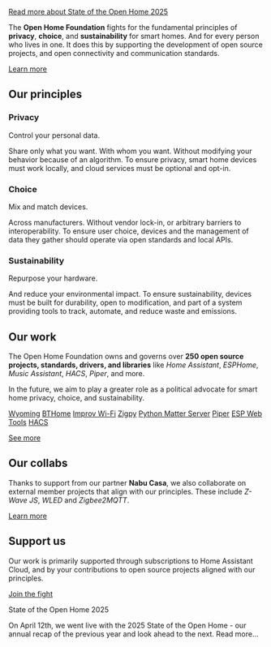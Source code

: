 [Read more about State of the Open Home 2025](https://www.home-assistant.io/blog/2025/04/16/state-of-the-open-home-recap/)

 The **Open Home Foundation** fights for the fundamental principles of **privacy**, **choice**, and **sustainability** for smart homes. And for every person who lives in one. It does this by supporting the development of open source projects, and open connectivity and communication standards.

[Learn more](https://www.openhomefoundation.org/about/)

Our principles
----------

### Privacy ###

Control your personal data.

 Share only what you want. With whom you want. Without modifying your behavior because of an algorithm. To ensure privacy, smart home devices must work locally, and cloud services must be optional and opt-in.

### Choice ###

Mix and match devices.

 Across manufacturers. Without vendor lock-in, or arbitrary barriers to interoperability. To ensure user choice, devices and the management of data they gather should operate via open standards and local APIs.

### Sustainability ###

Repurpose your hardware.

 And reduce your environmental impact. To ensure sustainability, devices must be built for durability, open to modification, and part of a system providing tools to track, automate, and reduce waste and emissions.

Our work
----------

 The Open Home Foundation owns and governs over **250 open source projects, standards, drivers, and libraries** like *Home Assistant*, *ESPHome*, *Music Assistant*, *HACS*, *Piper*, and more.

 In the future, we aim to play a greater role as a political advocate for smart home privacy, choice, and sustainability.

[](https://www.home-assistant.io/)
[](https://esphome.io/)
[](https://www.music-assistant.io/)

[Wyoming](https://github.com/rhasspy/wyoming)
[BTHome](https://bthome.io/)
[Improv Wi-Fi](https://www.improv-wifi.com/)
[Zigpy](https://github.com/zigpy/zigpy)
[Python Matter Server](https://github.com/home-assistant-libs/python-matter-server)
[Piper](https://github.com/rhasspy/piper)
[ESP Web Tools](https://esphome.github.io/esp-web-tools/)
[HACS](https://github.com/hacs/integration)

[See more](https://www.openhomefoundation.org/projects/#projects)

Our collabs
----------

 Thanks to support from our partner **Nabu Casa**, we also collaborate on external member projects that align with our principles. These include *Z-Wave JS*, *WLED* and *Zigbee2MQTT*.

[Learn more](https://www.openhomefoundation.org/projects/#collabs)

Support us
----------

 Our work is primarily supported through subscriptions to Home Assistant Cloud, and by your contributions to open source projects aligned with our principles.

[Join the fight](https://www.openhomefoundation.org/organization/#support-our-work)

[](https://www.home-assistant.io/blog/2025/03/26/state-of-the-open-home-2025-announcement/)

State of the Open Home 2025

 On April 12th, we went live with the 2025 State of the Open Home - our annual recap of the previous year and look ahead to the next. Read more...

[](https://www.home-assistant.io/blog/2025/04/16/state-of-the-open-home-recap/)
